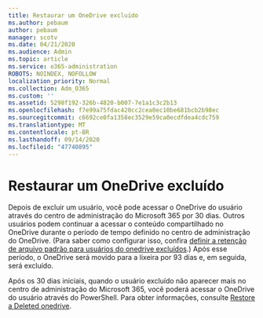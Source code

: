 ```yaml
---
title: Restaurar um OneDrive excluído
ms.author: pebaum
author: pebaum
manager: scotv
ms.date: 04/21/2020
ms.audience: Admin
ms.topic: article
ms.service: o365-administration
ROBOTS: NOINDEX, NOFOLLOW
localization_priority: Normal
ms.collection: Adm_O365
ms.custom: ''
ms.assetid: 5298f192-326b-4820-b007-7e1a1c3c2b13
ms.openlocfilehash: f7e99a75fdac420cc2cea0ec10be681bcb2b98ec
ms.sourcegitcommit: c6692ce0fa1358ec3529e59ca0ecdfdea4cdc759
ms.translationtype: MT
ms.contentlocale: pt-BR
ms.lasthandoff: 09/14/2020
ms.locfileid: "47740895"
---
```

# <a name="restore-a-deleted-onedrive"></a>Restaurar um OneDrive excluído

Depois de excluir um usuário, você pode acessar o OneDrive do usuário através do centro de administração do Microsoft 365 por 30 dias. Outros usuários podem continuar a acessar o conteúdo compartilhado no OneDrive durante o período de tempo definido no centro de administração do OneDrive. (Para saber como configurar isso, confira [definir a retenção de arquivo padrão para usuários do onedrive excluídos](https://go.microsoft.com/fwlink/?linkid=874267).) Após esse período, o OneDrive será movido para a lixeira por 93 dias e, em seguida, será excluído.
  
Após os 30 dias iniciais, quando o usuário excluído não aparecer mais no centro de administração do Microsoft 365, você poderá acessar o OneDrive do usuário através do PowerShell. Para obter informações, consulte [Restore a Deleted onedrive](https://go.microsoft.com/fwlink/?linkid=874269).
  

